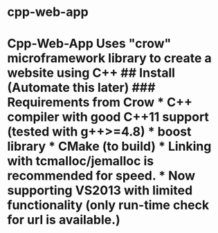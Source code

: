 # cpp-web-app
# Cpp-Web-App Uses "crow" microframework library to create a website using C++  ## Install (Automate this later)  ### Requirements from Crow  * C++ compiler with good C++11 support (tested with g++>=4.8) * boost library * CMake (to build) * Linking with tcmalloc/jemalloc is recommended for speed. * Now supporting VS2013 with limited functionality (only run-time check for url is available.)
